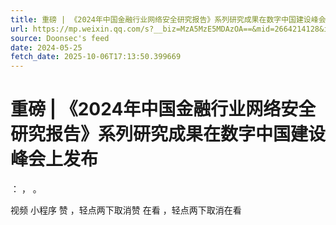```yaml
---
title: 重磅 | 《2024年中国金融行业网络安全研究报告》系列研究成果在数字中国建设峰会上发布
url: https://mp.weixin.qq.com/s?__biz=MzA5MzE5MDAzOA==&mid=2664214128&idx=1&sn=12265658cfcd48416f6e9859cf4db7b0
source: Doonsec's feed
date: 2024-05-25
fetch_date: 2025-10-06T17:13:50.399669
---
```


# 重磅 | 《2024年中国金融行业网络安全研究报告》系列研究成果在数字中国建设峰会上发布

：
，
。

视频
小程序
赞
，轻点两下取消赞
在看
，轻点两下取消在看
